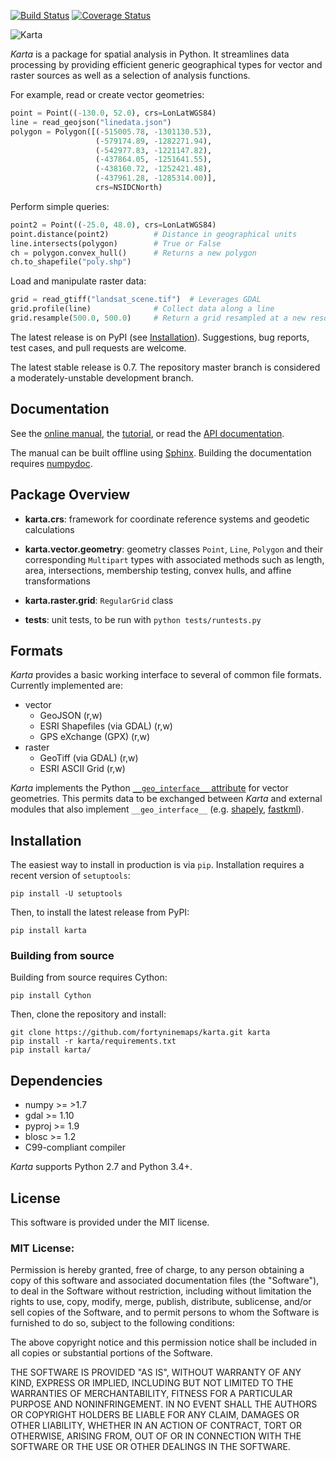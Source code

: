 [![Build Status](https://travis-ci.org/fortyninemaps/karta.svg?branch=master)](https://travis-ci.org/fortyninemaps/karta)
[![Coverage Status](https://coveralls.io/repos/github/fortyninemaps/karta/badge.svg?branch=master)](https://coveralls.io/github/fortyninemaps/karta?branch=master)

![Karta](https://raw.githubusercontent.com/fortyninemaps/karta/gh-pages/figures/karta_logo.png)

*Karta* is a package for spatial analysis in Python. It streamlines data
processing by providing efficient generic geographical types for vector and
raster sources as well as a selection of analysis functions.

For example, read or create vector geometries:

```python
point = Point((-130.0, 52.0), crs=LonLatWGS84)
line = read_geojson("linedata.json")
polygon = Polygon([(-515005.78, -1301130.53),
                   (-579174.89, -1282271.94),
                   (-542977.83, -1221147.82),
                   (-437864.05, -1251641.55),
                   (-438160.72, -1252421.48),
                   (-437961.28, -1285314.00)],
                   crs=NSIDCNorth)
```
Perform simple queries:
```python
point2 = Point((-25.0, 48.0), crs=LonLatWGS84)
point.distance(point2)          # Distance in geographical units
line.intersects(polygon)        # True or False
ch = polygon.convex_hull()      # Returns a new polygon
ch.to_shapefile("poly.shp")
```
Load and manipulate raster data:
```python
grid = read_gtiff("landsat_scene.tif")  # Leverages GDAL
grid.profile(line)              # Collect data along a line
grid.resample(500.0, 500.0)     # Return a grid resampled at a new resolution
```

The latest release is on PyPI (see [Installation](#installation)). Suggestions,
bug reports, test cases, and pull requests are welcome.

The latest stable release is 0.7. The repository master branch is considered a
moderately-unstable development branch.

## Documentation

See the [online manual](http://www.fortyninemaps.com/kartadocs/introduction.html),
the [tutorial](http://www.fortyninemaps.com/kartadocs/_static/tutorial.html), or read the
[API documentation](http://www.fortyninemaps.com/kartadocs/reference.html).

The manual can be built offline using [Sphinx](http://sphinx-doc.org/). Building
the documentation requires [numpydoc](https://github.com/numpy/numpydoc).

## Package Overview

- **karta.crs**: framework for coordinate reference systems and geodetic
  calculations

- **karta.vector.geometry**: geometry classes `Point`, `Line`, `Polygon` and their
  corresponding `Multipart` types with associated methods such as length, area,
  intersections, membership testing, convex hulls, and affine transformations

- **karta.raster.grid**: `RegularGrid` class

- **tests**: unit tests, to be run with `python tests/runtests.py`

## Formats

*Karta* provides a basic working interface to several of common file formats.
Currently implemented are:

- vector
    - GeoJSON (r,w)
    - ESRI Shapefiles (via GDAL) (r,w)
    - GPS eXchange (GPX) (r,w)
- raster
    - GeoTiff (via GDAL) (r,w)
    - ESRI ASCII Grid (r,w)

*Karta* implements the Python [`__geo_interface__`
attribute](https://gist.github.com/sgillies/2217756) for vector geometries. This
permits data to be exchanged between *Karta* and external modules that also
implement `__geo_interface__` (e.g.
[shapely](https://github.com/Toblerity/Shapely),
[fastkml](https://fastkml.readthedocs.org/en/latest/)).

## Installation

The easiest way to install in production is via `pip`. Installation requires a
recent version of `setuptools`:

    pip install -U setuptools

Then, to install the latest release from PyPI:

    pip install karta

### Building from source

Building from source requires Cython:

    pip install Cython

Then, clone the repository and install:

    git clone https://github.com/fortyninemaps/karta.git karta
    pip install -r karta/requirements.txt
    pip install karta/

## Dependencies

- numpy >= >1.7
- gdal >= 1.10
- pyproj >= 1.9
- blosc >= 1.2
- C99-compliant compiler

*Karta* supports Python 2.7 and Python 3.4+.

## License

This software is provided under the MIT license.

### MIT License:

Permission is hereby granted, free of charge, to any person obtaining a copy of
this software and associated documentation files (the "Software"), to deal in
the Software without restriction, including without limitation the rights to
use, copy, modify, merge, publish, distribute, sublicense, and/or sell copies of
the Software, and to permit persons to whom the Software is furnished to do so,
subject to the following conditions:

The above copyright notice and this permission notice shall be included in all
copies or substantial portions of the Software.

THE SOFTWARE IS PROVIDED "AS IS", WITHOUT WARRANTY OF ANY KIND, EXPRESS OR
IMPLIED, INCLUDING BUT NOT LIMITED TO THE WARRANTIES OF MERCHANTABILITY, FITNESS
FOR A PARTICULAR PURPOSE AND NONINFRINGEMENT. IN NO EVENT SHALL THE AUTHORS OR
COPYRIGHT HOLDERS BE LIABLE FOR ANY CLAIM, DAMAGES OR OTHER LIABILITY, WHETHER
IN AN ACTION OF CONTRACT, TORT OR OTHERWISE, ARISING FROM, OUT OF OR IN
CONNECTION WITH THE SOFTWARE OR THE USE OR OTHER DEALINGS IN THE SOFTWARE.
